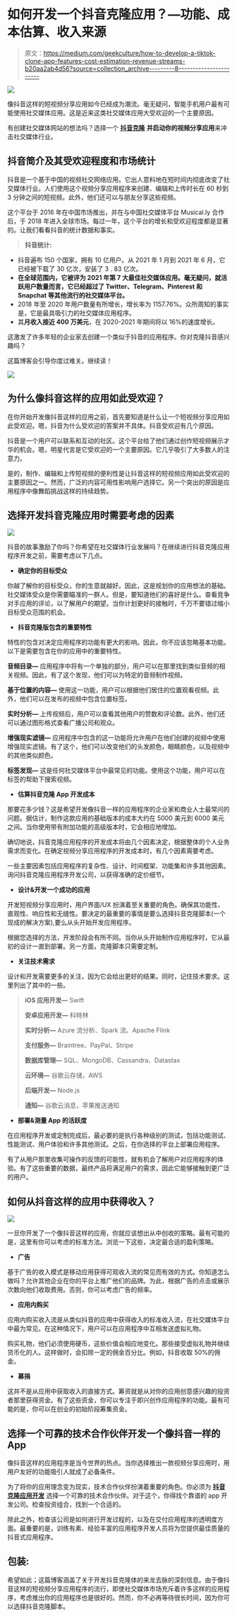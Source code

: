 # 如何开发一个抖音克隆应用？—功能、成本估算、收入来源

> 原文：<https://medium.com/geekculture/how-to-develop-a-tiktok-clone-app-features-cost-estimation-revenue-streams-b20aa2ab4d56?source=collection_archive---------8----------------------->

![](img/ebbaf2eb2b87ce55dab36094ea5cbd5c.png)

像抖音这样的短视频分享应用如今已经成为潮流。毫无疑问，智能手机用户最有可能使用社交媒体应用。这是近来这类社交媒体应用大受欢迎的一个主要原因。

有创建社交媒体网站的想法吗？选择一个 [**抖音克隆**](https://www.uberlikeapp.com/tiktok-clone) **并启动你的视频分享应用**来冲击社交媒体行业。

## **抖音简介及其受欢迎程度和市场统计**

抖音是一个基于中国的视频社交网络应用。它出人意料地在短时间内彻底改变了社交媒体行业。人们使用这个视频分享应用程序来创建、编辑和上传时长在 60 秒到 3 分钟之间的短视频。此外，他们还可以与朋友分享这些视频。

这个平台于 2016 年在中国市场推出，并在与中国社交媒体平台 Musical.ly 合作后，于 2018 年进入全球市场。每过一年，这个平台的增长和受欢迎程度都是显著的。让我们看看抖音的统计数据和事实。

> **抖音统计:**

*   抖音遍布 150 个国家，拥有 10 亿用户。从 2021 年 1 月到 2021 年 6 月，它已经被下载了 30 亿次，安装了 3 . 83 亿次。
*   **在全球范围内，它被评为 2021 年第 7 大最佳社交媒体应用。毫无疑问，就活跃用户数量而言，它已经超过了 Twitter、Telegram、Pinterest 和 Snapchat 等其他流行的社交媒体平台。**
*   2018 年至 2020 年用户数量有所增长，增长率为 1157.76%。众所周知的事实是，它是最具吸引力的社交媒体应用程序。
*   其**月收入接近 400 万美元**，在 2020-2021 年期间将以 16%的速度增长。

这激发了许多年轻的企业家去创建一个类似于抖音的应用程序。你对克隆抖音感兴趣吗？

这篇博客会引导你度过难关。继续读！

![](img/3aec371f43525ec84d9c88f3102caf73.png)

## 为什么像抖音这样的应用如此受欢迎？

在你开始开发像抖音这样的应用之前，首先要知道是什么让一个短视频分享应用如此受欢迎。嗯，抖音为什么受欢迎的答案并不具体。抖音受欢迎有几个原因。

抖音是一个用户可以联系和互动的社区。这个平台给了他们通过创作短视频展示才华的机会。嗯，明星代言是它受欢迎的一个主要原因。它几乎吸引了大多数人的注意力。

是的，制作、编辑和上传短视频的便利性是让抖音这样的短视频应用如此受欢迎的主要原因之一。然而，广泛的内容可用性影响用户选择它。另一个突出的原因是应用程序中像舞蹈挑战这样的持续趋势。

## **选择开发抖音克隆应用时需要考虑的因素**

![](img/999cb5a2e6a988d107bddfef4dc8e6a9.png)

抖音的故事激励了你吗？你希望在社交媒体行业发展吗？在继续进行抖音克隆应用程序开发之前，需要考虑以下几点。

*   **确定你的目标受众**

你越了解你的目标受众，你的生意就越好。因此，这是规划你的应用想法的基础。社交媒体受众是你需要瞄准的一群人。但是，要知道他们的喜好是什么。查看竞争对手应用的评论，以了解用户的期望。当你计划更好的接触时，千万不要错过缩小目标受众范围的机会。

*   **抖音克隆版包含的重要特性**

特性的包含对决定应用程序的功能有更大的影响。因此，你不应该忽略基本功能。以下是需要包含在你的应用中的重要特性。

**音频目录—** 应用程序中将有一个单独的部分，用户可以在那里找到类似音频的相关视频。因此，有了这个发现，他们可以为特定的音频制作视频。

**基于位置的内容—** 使用这一功能，用户可以根据他们居住的位置观看视频。此外，他们可以在发布的视频中包含位置标签。

**实时分析—** 上传视频后，用户可以查看其他用户的赞数和评论数。此外，他们还可以通过图形格式查看广播公司和观众。

**增强现实滤镜—** 应用程序中包含的这一功能将允许用户在他们创建的视频中使用增强现实滤镜。有了这个，他们可以改变他们的头发颜色，眼睛颜色，以及视频中的其他类似颜色。

**标签发现—** 这是任何社交媒体平台中最常见的功能。使用这个功能，用户可以在标签的帮助下搜索视频。

*   **估算抖音克隆 App 开发成本**

那要花多少钱？这是希望开发像抖音一样的应用程序的企业家和商业人士最常问的问题。据估计，制作这款应用的基础版本的成本大约在 5000 美元到 6000 美元之间。当你使用带有附加功能的高级版本时，它会相应地增加。

确切地说，抖音克隆应用程序的开发成本将由几个因素决定，根据整体的个人业务需求而变化。在确定视频分享应用程序的开发成本时，有几个因素需要考虑。

一些主要因素包括应用程序的复杂性、设计、时间框架、功能集和许多其他因素。询问抖音克隆应用程序开发公司，以获得准确的定价细节。

*   **设计&开发一个成功的应用**

开发短视频分享应用时，用户界面/UX 扮演着至关重要的角色。确保其功能性、直观性、响应性和无缝性。要决定的最重要的事情是要么选择抖音克隆脚本(一个现成的解决方案),要么从头开始开发应用程序。

根据您选择的方法，开发阶段会有所不同。当你从头开始制作应用程序时，它从最初的设计一直到部署。另一方面，克隆脚本只需要定制。

*   **关注技术需求**

设计和开发需要更多的关注，因为它会给出更好的结果。同时，记住技术要求。这里列出了其中的一些。

> **iOS 应用开发—** Swift
> 
> **安卓应用开发—** 科特林
> 
> **实时分析—** Azure 流分析、Spark 流、Apache Flink
> 
> **支付服务—** Braintree、PayPal、Stripe
> 
> **数据库管理—** SQL、MongoDB、Cassandra、Datastax
> 
> **云环境—** 谷歌云存储，AWS
> 
> **后端开发—** Node.js
> 
> **通知—** 谷歌云消息，苹果推送通知

*   **部署&测量 App 的活跃度**

在应用程序开发或定制完成后，最必要的是执行各种级别的测试，包括功能测试、性能测试、用户体验和许多其他测试。之后，在你选择的平台上部署应用程序。

有了从用户那里收集可操作的反馈的可能性，就有机会了解用户对应用程序的体验。有了这些重要的数据，最终产品将满足用户的需求，因此它能够接触到更广泛的用户。

## 如何从抖音这样的应用中获得收入？

![](img/9058d3b17175d5d98767b64f42ba31b5.png)

一旦你开发了一个像抖音这样的应用，你就应该想出从中创收的策略。最有可能的是，这里有你可以考虑的标准方法。浏览一下这些，决定最合适的盈利策略。

*   **广告**

基于广告的收入模式是移动应用获得可观收入流的常见而有效的方式。你知道怎么做吗？允许其他企业在你的平台上推广他们的品牌。为此，根据广告的点击或展示次数向他们收取费用。否则，你可以考虑广告的频率。

*   **应用内购买**

应用内购买收入流是从类似抖音的应用中获得收入的标准收入流，在社交媒体平台中最为常见。在这种情况下，用户可以在应用程序中互相发送虚拟礼物。

购买礼物，他们必须使用硬币，这些价值会相应地变化。那些接受虚拟礼物并继续货币化的人。这样做时，会扣除一定的佣金百分比。例如，抖音收取 50%的佣金。

*   **募捐**

这并不是从应用中获取收入的直接方式。筹资就是从对你的应用创意感兴趣的投资者那里获得资金。有了这些资金，你可以专注于即兴创作应用程序的功能。最有可能的是，你可以在创业的初始阶段筹集资金。

## **选择一个可靠的技术合作伙伴开发一个像抖音一样的 App**

像抖音这样的应用程序是当今世界的热点。当你选择推出一款视频分享应用时，用用户友好的功能吸引人就成了必备条件。

为了将你的应用理念变为现实，技术合作伙伴扮演着重要的角色。你必须为 [**抖音克隆应用开发**](https://www.uberlikeapp.com/tiktok-clone) 选择一个可靠的技术合作伙伴。对于这个，你得找个靠谱的 app 开发公司。检查投资组合，找到一个合适的。

除此之外，检查该公司是如何进行开发过程的，以及在交付应用程序的透明度方面。最重要的是，训练有素、经验丰富的应用程序开发人员将为您提供最佳质量的抖音式应用程序。

## **包装:**

希望如此；这篇博客涵盖了关于开发抖音克隆体的来龙去脉的深刻信息。由于像抖音这样的短视频分享应用程序的流行，即使社交媒体市场充斥着许多这样的应用程序，考虑推出你的应用程序也是很好的。然而，你不必再等待很长时间，因为你可以选择抖音克隆脚本。